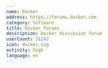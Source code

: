 ```yaml
---
name: Docker
address: https://forums.docker.com
category: Software
title: Docker Forums
description: Docker discussion forum
userCount: 31243
icon: docker.svg
activity: high
language: en
---
```

